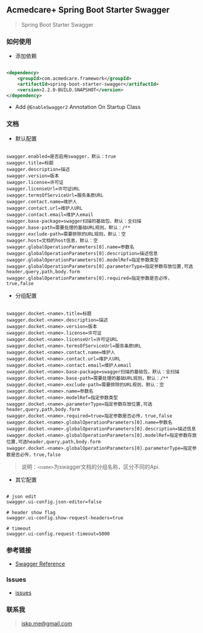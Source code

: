 ## Acmedcare+ Spring Boot Starter Swagger

> Spring Boot Starter Swagger

### 如何使用

- 添加依赖
```xml

<dependency>
    <groupId>com.acmedcare.framework</groupId>
    <artifactId>spring-boot-starter-swagger</artifactId>
    <version>2.2.0-BUILD.SNAPSHOT</version>
</dependency>

```

- Add `@EnableSwagger2` Annotation On Startup Class

### 文档

- 默认配置

```properties

swagger.enabled=是否启用swagger，默认：true
swagger.title=标题
swagger.description=描述
swagger.version=版本
swagger.license=许可证
swagger.licenseUrl=许可证URL
swagger.termsOfServiceUrl=服务条款URL
swagger.contact.name=维护人
swagger.contact.url=维护人URL
swagger.contact.email=维护人email
swagger.base-package=swagger扫描的基础包，默认：全扫描
swagger.base-path=需要处理的基础URL规则，默认：/**
swagger.exclude-path=需要排除的URL规则，默认：空
swagger.host=文档的host信息，默认：空
swagger.globalOperationParameters[0].name=参数名
swagger.globalOperationParameters[0].description=描述信息
swagger.globalOperationParameters[0].modelRef=指定参数类型
swagger.globalOperationParameters[0].parameterType=指定参数存放位置,可选header,query,path,body.form
swagger.globalOperationParameters[0].required=指定参数是否必传，true,false

```

- 分组配置

```properties

swagger.docket.<name>.title=标题
swagger.docket.<name>.description=描述
swagger.docket.<name>.version=版本
swagger.docket.<name>.license=许可证
swagger.docket.<name>.licenseUrl=许可证URL
swagger.docket.<name>.termsOfServiceUrl=服务条款URL
swagger.docket.<name>.contact.name=维护人
swagger.docket.<name>.contact.url=维护人URL
swagger.docket.<name>.contact.email=维护人email
swagger.docket.<name>.base-package=swagger扫描的基础包，默认：全扫描
swagger.docket.<name>.base-path=需要处理的基础URL规则，默认：/**
swagger.docket.<name>.exclude-path=需要排除的URL规则，默认：空
swagger.docket.<name>.name=参数名
swagger.docket.<name>.modelRef=指定参数类型
swagger.docket.<name>.parameterType=指定参数存放位置,可选header,query,path,body.form
swagger.docket.<name>.required=true=指定参数是否必传，true,false
swagger.docket.<name>.globalOperationParameters[0].name=参数名
swagger.docket.<name>.globalOperationParameters[0].description=描述信息
swagger.docket.<name>.globalOperationParameters[0].modelRef=指定参数存放位置,可选header,query,path,body.form
swagger.docket.<name>.globalOperationParameters[0].parameterType=指定参数是否必传，true,false

```

> 说明：`<name>`为swagger文档的分组名称，区分不同的Api.

- 其它配置

```properties

# json edit
swagger.ui-config.json-editor=false

# header show flag
swagger.ui-config.show-request-headers=true

# timeout
swagger.ui-config.request-timeout=5000

```

### 参考链接

- [Swagger Reference](https://swagger.io/solutions/getting-started-with-oas/)

### Issues

- [issues](https://github.com/misselvexu/spring-boot-swagger/issues)

### 联系我

> iskp.me@gmail.com

